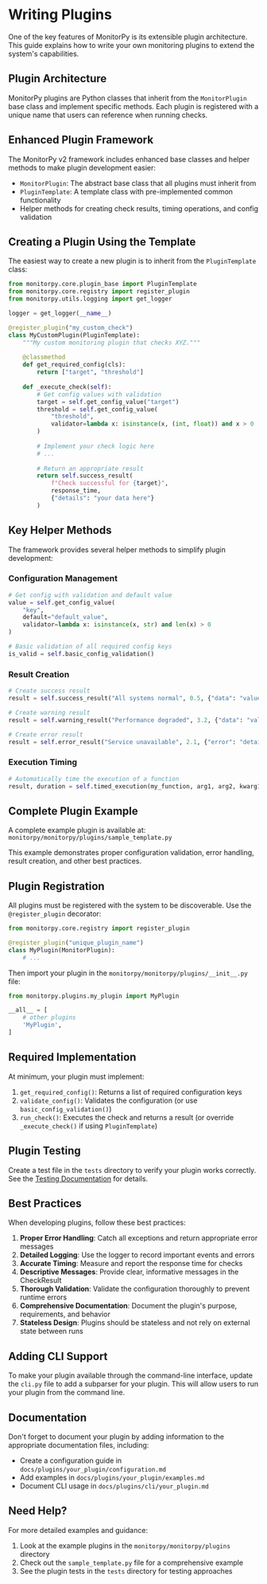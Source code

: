 # Writing Plugins

One of the key features of MonitorPy is its extensible plugin architecture. This guide explains how to write your own monitoring plugins to extend the system's capabilities.

## Plugin Architecture

MonitorPy plugins are Python classes that inherit from the `MonitorPlugin` base class and implement specific methods. Each plugin is registered with a unique name that users can reference when running checks.

## Enhanced Plugin Framework

The MonitorPy v2 framework includes enhanced base classes and helper methods to make plugin development easier:

- `MonitorPlugin`: The abstract base class that all plugins must inherit from
- `PluginTemplate`: A template class with pre-implemented common functionality
- Helper methods for creating check results, timing operations, and config validation

## Creating a Plugin Using the Template

The easiest way to create a new plugin is to inherit from the `PluginTemplate` class:

```python
from monitorpy.core.plugin_base import PluginTemplate
from monitorpy.core.registry import register_plugin
from monitorpy.utils.logging import get_logger

logger = get_logger(__name__)

@register_plugin("my_custom_check")
class MyCustomPlugin(PluginTemplate):
    """My custom monitoring plugin that checks XYZ."""
    
    @classmethod
    def get_required_config(cls):
        return ["target", "threshold"]
    
    def _execute_check(self):
        # Get config values with validation
        target = self.get_config_value("target")
        threshold = self.get_config_value(
            "threshold", 
            validator=lambda x: isinstance(x, (int, float)) and x > 0
        )
        
        # Implement your check logic here
        # ...
        
        # Return an appropriate result
        return self.success_result(
            f"Check successful for {target}",
            response_time,
            {"details": "your data here"}
        )
```

## Key Helper Methods

The framework provides several helper methods to simplify plugin development:

### Configuration Management

```python
# Get config with validation and default value
value = self.get_config_value(
    "key", 
    default="default_value",
    validator=lambda x: isinstance(x, str) and len(x) > 0
)

# Basic validation of all required config keys
is_valid = self.basic_config_validation()
```

### Result Creation

```python
# Create success result
result = self.success_result("All systems normal", 0.5, {"data": "value"})

# Create warning result
result = self.warning_result("Performance degraded", 3.2, {"data": "value"})

# Create error result
result = self.error_result("Service unavailable", 2.1, {"error": "details"})
```

### Execution Timing

```python
# Automatically time the execution of a function
result, duration = self.timed_execution(my_function, arg1, arg2, kwarg1=value)
```

## Complete Plugin Example

A complete example plugin is available at:
`monitorpy/monitorpy/plugins/sample_template.py`

This example demonstrates proper configuration validation, error handling, result creation, and other best practices.

## Plugin Registration

All plugins must be registered with the system to be discoverable. Use the `@register_plugin` decorator:

```python
from monitorpy.core.registry import register_plugin

@register_plugin("unique_plugin_name")
class MyPlugin(MonitorPlugin):
    # ...
```

Then import your plugin in the `monitorpy/monitorpy/plugins/__init__.py` file:

```python
from monitorpy.plugins.my_plugin import MyPlugin

__all__ = [
    # other plugins
    'MyPlugin',
]
```

## Required Implementation

At minimum, your plugin must implement:

1. `get_required_config()`: Returns a list of required configuration keys
2. `validate_config()`: Validates the configuration (or use `basic_config_validation()`)
3. `run_check()`: Executes the check and returns a result (or override `_execute_check()` if using `PluginTemplate`)

## Plugin Testing

Create a test file in the `tests` directory to verify your plugin works correctly. See the [Testing Documentation](testing/index.md) for details.

## Best Practices

When developing plugins, follow these best practices:

1. **Proper Error Handling**: Catch all exceptions and return appropriate error messages
2. **Detailed Logging**: Use the logger to record important events and errors
3. **Accurate Timing**: Measure and report the response time for checks
4. **Descriptive Messages**: Provide clear, informative messages in the CheckResult
5. **Thorough Validation**: Validate the configuration thoroughly to prevent runtime errors
6. **Comprehensive Documentation**: Document the plugin's purpose, requirements, and behavior
7. **Stateless Design**: Plugins should be stateless and not rely on external state between runs

## Adding CLI Support

To make your plugin available through the command-line interface, update the `cli.py` file to add a subparser for your plugin. This will allow users to run your plugin from the command line.

## Documentation

Don't forget to document your plugin by adding information to the appropriate documentation files, including:

- Create a configuration guide in `docs/plugins/your_plugin/configuration.md`
- Add examples in `docs/plugins/your_plugin/examples.md`
- Document CLI usage in `docs/plugins/cli/your_plugin.md`

## Need Help?

For more detailed examples and guidance:

1. Look at the example plugins in the `monitorpy/monitorpy/plugins` directory
2. Check out the `sample_template.py` file for a comprehensive example
3. See the plugin tests in the `tests` directory for testing approaches